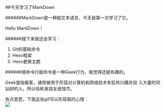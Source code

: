 ##今天学习了MarkDown

######MarkDown是一种超文本语言，今天我第一次学习了它。

Hello MarkDown！

######接下来我还会学习：

1. Git的基础命令
2. Hexo框架
3. Hexo更换主题

######用命令行敲命令是一种Geek行为，我觉得还挺有趣的。

Geek是指极客，通常被用于形容对计算机和网络技术有狂热兴趣并投
入大量时间钻研的人。所以俗称发烧友或怪杰。

有点意思，下面这张gif可以形容我的心情：  
![](https://qgt-style.oss-cn-hangzhou.aliyuncs.com/newcoursep4/g1/g1-2-2/tenor.gif)
